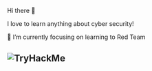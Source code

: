 Hi there 👋

I love to learn anything about cyber security!

🌱 I’m currently focusing on learning to  Red Team 


## <img src="https://tryhackme-badges.s3.amazonaws.com/kokurate.png" alt="TryHackMe">

<!--
**kokurate/kokurate** is a ✨ _special_ ✨ repository because its `README.md` (this file) appears on your GitHub profile.

Here are some ideas to get you started:

- 🔭 I’m currently working on ...
- 🌱 I’m currently learning ...
- 👯 I’m looking to collaborate on ...
- 🤔 I’m looking for help with ...
- 💬 Ask me about ...
- 📫 How to reach me: ...
- 😄 Pronouns: ...
- ⚡ Fun fact: ...
-->
